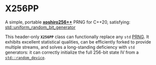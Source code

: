 # X256PP
A simple, portable [**xoshiro256++**](https://prng.di.unimi.it) PRNG for C++20, satisfying: [std::uniform_random_bit_generator](https://en.cppreference.com/w/cpp/numeric/random/uniform_random_bit_generator)

This header-only **`X256PP`** class can functionally replace any `std` [PRNG](https://en.cppreference.com/w/cpp/numeric/random). It exhibits excellent statistical qualities, can be efficiently forked to provide multiple streams, and solves a long-standing deficiency with `std` generators: it can correctly initialize the full 256-bit state IV from a [`std::random_device`](https://en.cppreference.com/w/cpp/numeric/random/random_device).

